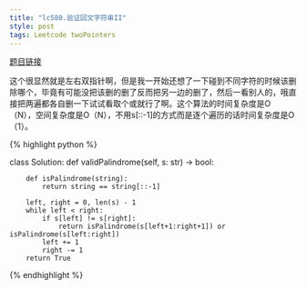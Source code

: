 ```yaml
---
title: "lc580.验证回文字符串II"
style: post
tags: Leetcode twoPointers
---
```


[题目链接](https://leetcode-cn.com/problems/valid-palindrome-ii/)

这个很显然就是左右双指针啊，但是我一开始还想了一下碰到不同字符的时候该删除哪个，毕竟有可能没把该删的删了反而把另一边的删了，然后一看别人的，哦直接把两遍都各自删一下试试看取个或就行了啊。这个算法的时间复杂度是O（N），空间复杂度是O（N），不用s[::-1]的方式而是逐个遍历的话时间复杂度是O（1）。

{% highlight python %}

class Solution:
    def validPalindrome(self, s: str) -> bool:

        def isPalindrome(string):
            return string == string[::-1]

        left, right = 0, len(s) - 1
        while left < right:
            if s[left] != s[right]:
                return isPalindrome(s[left+1:right+1]) or isPalindrome(s[left:right])
            left += 1
            right -= 1
        return True

{% endhighlight %}


